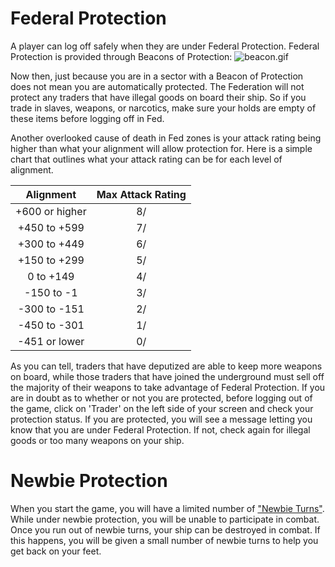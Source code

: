 <!-- TITLE: Protection -->
<!-- SUBTITLE: A quick summary of Protection -->

# Federal Protection
A player can log off safely when they are under Federal Protection. Federal Protection is provided through Beacons of Protection: <img src="http://www.smrealms.de/images/beacon.gif" alt="beacon.gif">

Now then, just because you are in a sector with a Beacon of Protection does not mean you are automatically protected. The Federation will not protect any traders that have illegal goods on board their ship. So if you trade in slaves, weapons, or narcotics, make sure your holds are empty of these items before logging off in Fed.

Another overlooked cause of death in Fed zones is your attack rating being higher than what your alignment will allow protection for. Here is a simple chart that outlines what your attack rating can be for each level of alignment.

| Alignment  | Max Attack Rating  |
|:---:|:---:|
| +600 or higher  | 8/  |
| +450 to +599  |  7/  |
| +300 to +449  | 6/ |
| +150 to +299 | 5/ |
| 0 to +149  | 4/  |
|  -150 to -1 |  3/ |
| -300 to -151  |  2/ |
|  -450 to -301  |  1/ |
|  -451 or lower |  0/ |

As you can tell, traders that have deputized are able to keep more weapons on board, while those traders that have joined the underground must sell off the majority of their weapons to take advantage of Federal Protection. If you are in doubt as to whether or not you are protected, before logging out of the game, click on 'Trader' on the left side of your screen and check your protection status. If you are protected, you will see a message letting you know that you are under Federal Protection. If not, check again for illegal goods or too many weapons on your ship.

# Newbie Protection
When you start the game, you will have a limited number of ["Newbie Turns"](/game-guide/how-your-ship-works#newbie-turns). While under newbie protection, you will be unable to participate in combat. Once you run out of newbie turns, your ship can be destroyed in combat. If this happens, you will be given a small number of newbie turns to help you get back on your feet.
